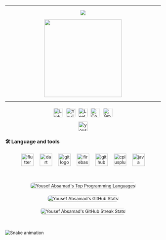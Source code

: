 <hr>
<p align="center">
  <a href="https://github.com/DenverCoder1/readme-typing-svg">
    <img src="https://readme-typing-svg.herokuapp.com?font=Time+New+Roman&color=6AA6F8&size=25&center=true&vCenter=true&width=700&height=100&lines=Hello,+I'm+Yousef+Abdel+Samad;Fresh+Computer+Science+Graduate;Flutter+Developer;Always+Learning+and+Improving">
  </a>
</p>

<div align="center">
  <img height="250" src="https://media1.giphy.com/media/v1.Y2lkPTc5MGI3NjExZnU5Z2FsYWs3eTBlZTN2YmgybXk4aHMzejVnejJ1azU0ZWE2bGhtYSZlcD12MV9pbnRlcm5hbF9naWZfYnlfaWQmY3Q9Zw/Dh5q0sShxgp13DwrvG/giphy.gif"  />
</div>

<hr>

<p align="center" style="margin: 20px 0;">
  <style>
    .social-badges {
      display: flex;
      justify-content: center;
      gap: 10px;
      flex-wrap: wrap;
    }
    .social-badges a {
      transition: transform 0.3s ease, opacity 0.3s ease;
    }
    .social-badges a:hover {
      transform: translateY(-3px);
      opacity: 0.9;
    }
    .social-badges img {
      height: 30px;
      border-radius: 4px;
    }
    @media (max-width: 600px) {
      .social-badges {
        gap: 8px;
      }
      .social-badges img {
        height: 25px;
      }
    }
  </style>
  <div class="social-badges">
    <a href="https://www.linkedin.com/in/yousef-absamad/" target="_blank" aria-label="Yousef Absamad's LinkedIn Profile">
      <img src="https://img.shields.io/badge/LinkedIn-0077B5?style=flat-square&logo=linkedin&logoColor=white" alt="LinkedIn Badge"/>
    </a>
    <a href="https://www.youtube.com/@YousefAbsamad" target="_blank" aria-label="Yousef Absamad's YouTube Channel">
      <img src="https://img.shields.io/badge/YouTube-FF0000?style=flat-square&logo=youtube&logoColor=white" alt="YouTube Badge"/>
    </a>
    <a href="https://leetcode.com/u/yousef-absamad/" target="_blank" aria-label="Yousef Absamad's LeetCode Profile">
      <img src="https://img.shields.io/badge/LeetCode-FFA116?style=flat-square&logo=leetcode&logoColor=white" alt="LeetCode Badge"/>
    </a>
    <a href="https://codeforces.com/profile/3bd_elsamad" target="_blank" aria-label="Yousef Absamad's Codeforces Profile">
      <img src="https://img.shields.io/badge/Codeforces-1F8ACB?style=flat-square&logo=codeforces&logoColor=white" alt="Codeforces Badge"/>
    </a>
    <a href="mailto:yousef.absamad@gmail.com" target="_blank" aria-label="Email Yousef Absamad">
      <img src="https://img.shields.io/badge/Gmail-D14836?style=flat-square&logo=gmail&logoColor=white" alt="Gmail Badge"/>
    </a>
  </div>
</p>

<p align="center">
  <img src="https://komarev.com/ghpvc/?username=yousef-absamad&label=Profile%20views&color=0e75b6&style=flat" alt="yousef-absamad" height="30"/>
</p>

###

<h3 align="left">🛠 Language and tools</h3>

###

<div align="center">
  <img src="https://cdn.jsdelivr.net/gh/devicons/devicon/icons/flutter/flutter-original.svg" height="40" alt="flutter logo"  />
  <img width="12" />
  <img src="https://cdn.jsdelivr.net/gh/devicons/devicon/icons/dart/dart-original.svg" height="40" alt="dart logo"  />
  <img width="12" />
  <img src="https://cdn.jsdelivr.net/gh/devicons/devicon/icons/git/git-original.svg" height="40" alt="git logo"  />
  <img width="12" />
  <img src="https://cdn.jsdelivr.net/gh/devicons/devicon/icons/firebase/firebase-plain-wordmark.svg" height="40" alt="firebase logo"  />
  <img width="12" />
  <img src="https://cdn.jsdelivr.net/gh/devicons/devicon/icons/github/github-original.svg" height="40" alt="github logo"  />
  <img width="12" />
  <img src="https://cdn.jsdelivr.net/gh/devicons/devicon/icons/cplusplus/cplusplus-original.svg" height="40" alt="cplusplus logo"  />
  <img width="12" />
  <img src="https://cdn.jsdelivr.net/gh/devicons/devicon/icons/java/java-original.svg" height="40" alt="java logo"  />
</div>

###

<div style="margin: 30px 0;">
  <style>
    .stats-container {
      display: grid;
      grid-template-columns: repeat(auto-fit, minmax(300px, 1fr));
      gap: 20px;
      justify-items: center;
      padding: 20px;
      max-width: 1200px;
      margin: 0 auto;
    }
    .stats-card {
      transition: transform 0.3s ease, box-shadow 0.3s ease;
      border-radius: 8px;
      overflow: hidden;
    }
    .stats-card:hover {
      transform: translateY(-5px);
      box-shadow: 0 6px 12px rgba(0, 0, 0, 0.15);
    }
    .stats-card img {
      width: 100%;
      height: auto;
      display: block;
    }
    @media (max-width: 600px) {
      .stats-container {
        grid-template-columns: 1fr;
        padding: 10px;
      }
      .stats-card {
        max-width: 90%;
      }
    }
  </style>
  <div class="stats-container">
    <div class="stats-card" aria-label="Yousef Absamad's Top Programming Languages">
      <img src="https://github-readme-stats.vercel.app/api/top-langs?username=yousef-absamad&show_icons=true&locale=en&layout=compact" alt="Yousef Absamad's Top Programming Languages" />
    </div>
    <div class="stats-card" aria-label="Yousef Absamad's GitHub Stats">
      <img src="https://github-readme-stats.vercel.app/api?username=yousef-absamad&show_icons=true&locale=en" alt="Yousef Absamad's GitHub Stats" />
    </div>
    <div class="stats-card" aria-label="Yousef Absamad's GitHub Streak Stats">
      <img src="https://github-readme-streak-stats.herokuapp.com/?user=yousef-absamad&" alt="Yousef Absamad's GitHub Streak Stats" />
    </div>
  </div>
</div>


<img src="https://raw.githubusercontent.com/yousef-absamad/yousef-absamad/output/snake.svg" alt="Snake animation" />

